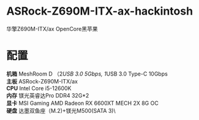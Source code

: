 # ASRock-Z690M-ITX-ax-hackintosh
华擎Z690M-ITX/ax OpenCore黑苹果

# 配置
**机箱** MeshRoom D （2*USB 3.0 5Gbps, 1*USB 3.0 Type-C 10Gbps\
**主板** ASRock-Z690M-ITX/ax\
**CPU** Intel Core i5-12600K\
**内存** 镁光英睿达Pro DDR4 32G*2\
**显卡** MSI Gaming AMD Radeon RX 6600XT MECH 2X 8G OC\
**硬盘** 达墨双鱼座（M.2)+镁光M500(SATA 3)\
